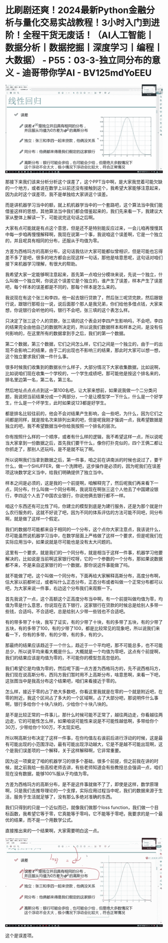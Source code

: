 # 比刷剧还爽！2024最新Python金融分析与量化交易实战教程！3小时入门到进阶！全程干货无废话！（AI人工智能丨数据分析丨数据挖掘丨深度学习丨编程丨大数据） - P55：03-3-独立同分布的意义 - 迪哥带你学AI - BV125mdYoEEU

![](img/525ab49feab58987c18309bd97820d54_0.png)

那接下来我们该来分析分析这个误差了，这个PPT当中啊，是大家我觉着可能欠缺的一个地方，或者说在数学上以前还没有接触到这个，我希望大家能够注意起来，因为此时这个误差项，我不是单独给大家讲这个误差。

而是讲机器学习当中的额，就上机机器学当中的一个套路吧，这个算法当中我们能借鉴这样的思想，其他算法当中我们都会借鉴起来的，我们先来看一下，我建议大家从整体上解读一下，可能说完这句话之后啊。

大家有点可能就是有点这个意思，但是还不是特别能反应过来，一会儿咱再慢慢其中每一步咱再慢慢解释啊，我现在说第一个事，我说咱这个误差啊，它是一个独立的，并且呢具有相同的分布，还服从于均值为零。

方差为西格玛方的高斯分布，这句话我估计大家可能都似曾相识，但是可能也忘得差不多了是吧，很多的地方都会出现这样一句话，那他是啥意思呢，这句话对咱们接下来机器学习理解，有很大的帮助。

我希望大家一定能够啊注意起来，首先第一点咱分分模块来说，先说一个独立，什么叫做一个独立啊，你说这个误差它是个独立的，谁产生了误差，样本产生了误差吧，每个样本的误差都是不同的，那每个样本是怎么来的。

我说现在有这个张三和李四，他一起去银行贷款了，然后张三呢贷完款，然后跟银行说，跟银行那柜台一说，说后面那个那人是我兄弟，你们给他多借点钱，大家来想，你说银行会听他的吗，银行不会吧，张三填的这个表怎么样。

只决定了张三这个人的贷款，张三填的这个表会对李四产生影响吗，不会吧，李四的结果完全由他自己的数据所决定的，所以说我们数据样本和样本之间，是没有任何影响的，在这里所有的数据拿到手之后，我们的第一个数据。

第二个数据，第三个数据，它们之间怎么样，它们之间是一个独立的，由于一的出现不会影响二的结果，由于二的出现也不影响三的结果，那此时大家可以想一想，这个独立要求我们做一件什么事。

很多时候我们收集到的数据长什么样子，大部分情况下大家收集数据，比如说啊，比如说咱们现在收集一个学校的，一个学生成绩吧，那可能他是按这个排名来的，排名里边第一名，第二名，第三名。

然后地址点点点点到这一第100名吧，让大家来想前，如果说我做一个二分类问题，我说把当前结果分成一个两部分，一个是让模型学一下什么，什么是一个好学生，什么是一个坏学生，此时如果说123都是好学生。

都是排名比较往前的，他会不会对结果产生影响，会一些吧，为什么，因为它们之间都是同样，就是按名次来排列出来的吧，但是呢我刚才强调一点，我希望数据是独立的吧，我不希望数据当中你给我按照一个排名的层次。

你有按照什么样的一个顺序，或者有什么样的逻辑，我不希望这样一点，所以说呢当大家拿到一份数据之后，首先我们要干什么，像你打扑克似的，四个王俩二都让你抓走了，那别人还玩吗，是不是就不玩了啊。

所以说啊我们当拿到数据之后，第一件事，咱之前在讲南派的时候也说过了，要干什么，做一个SHUFFER，做一个洗牌吧，这步操作是必须的，因为呢我们在误差项这块数学定义当中，给我们明确提供了独立当中。

样本之间是必须的，这是我的一个前提啊，咱解释完了，然后呢我们再来看下一点，同分布，什么叫做一个同分布啊，我说现在啊张三这个人他去了中国建设银行，李四这个人去了中国农业银行，你说他俩去银行都不一样。

咱这个东西还有可比性了吗，你建立的模型到底是为建行服务，还是为那个就是什么农行服务的，这就不好说了吧，因为不同的体系评估的方法可能不同吧，同分布啊，就是做了这样一个假定。

我们的数据尽可能都来自于相同的一个分布，这个点你大家注意点，我该说什么，尽可能虽然说机器学习当中，在数学层面上严格做了这样一个要求，但是呢我们在实际应用当中，如果说就是尽可能也是没有太大问题的。

这里有一个要求，就是我们的一个同分布，就是相当于这样一件事，机器学习他要解决的，比如说是当前啊这家银行哎呀，它的一个参数的一个分布，那如果说数据都不来，不是来自这家银行的一个数据，那你说这件事能做了吗。

就不能做了吧，这个叫做一个同分布，下面再给大家解释高斯分布，高度分布啊，估大家以前都听过，或者叫什么正态分布，正态分布或者叫做一个正常分布都可以吧，为大家来说一件事，右边这个分布我们来观察一下。

首先我说了一点，这个高额这个正高度分布当中啊，有一个前提叫做均值为零，均值为零是什么意思，你说现在去下银行，这家银行在贷款的时候总是给别人多带一些钱，合适吗，不合适吧，总是给别人少带一些钱也不合适吧。

有的带多带了十块，我写了证实，有的少带了十块，有的多带了五块，有的少带了五块，有的多带了100，有的少带了100，都是比较常见的现象吧，所以说我们来看一下，你有的多带，有的少带，有的多，有的少。

那最终的结果应该趋近于一个什么，趋近于一个平均吧，那不可能总多，也不可能总少，所以说平均来看大概是什么，大概就是一个均值为零吧，这点有个前提啊，我们的结果应该是均值为零的，不可能你的模型忽高忽低的。

我们希望它是均值为零的，然后呢下面一点方差为西格玛方的，先不说西格玛方，我们现在说高斯分布，西玛方我们暂时用不上高斯分布，啥意思啊，来看一下吧，这张图当中是我高分布这个结果吧，咱们来看接近于零的。

怎么样，接近于零的占了绝大多数吧，你看这里我就是在零的一个就是附近吧，在零的附近，我这个区间占了多大的一个区域啊，占了大部分吧，那说明件什么事啊，银行多给你个十块八块的，少给你个十块八块的。

是不是比较正常的一件事儿，那什么时候可能不正常了，越往两边走，你看越往两边走，它的可能性怎么样，如果咱说可能性来说是不可能性越低啊，多带给你个30万，少带给你个100万，不太现实吧。

所以啊高斯分布决定了这样一件事，在你均值左右诶前后进行浮动的时候，这是最有可能出现的小范围浮动，最有可能出现浮动越大，它是不是越不可能出现啊，这个是我们误差项的一个解释，关于这样解释啊，它非常重要。

因为这一项奠定了咱的机器学习的很多个基础，很多个前提，但之前我在讲的时候，就之前我给一些高校老师去讲，有些老师知道会有些教授总会强调一点，咱们现在没有数据，能够100%服从于均值为零。

方差为西格玛方的高斯分布，是不是这件事就做不了了，即使是这样，数学原理啊，只是我们去推导理论的一个支撑，实际应用过程当中呢，我们的数据来源于生活，服务于生活就足够了，没有那么多绝对准确的东西。

我们只得到的只是一个近似而已，就像我们做那个loss function，我们做一个目标函数，我希望它等于零，它真能等于零吗，它不能等于零吧，我要求的是一个最优的结果，而不是一个用数学公式。

直接推出来的一个结果啊，大家需要明白这一点。

![](img/525ab49feab58987c18309bd97820d54_2.png)

这个是误差项。